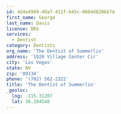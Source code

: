 ```yaml
---
id: 4d4e4949-40a7-411f-b45c-0604d8206b7d
first_name: George
last_name: Davis
license: DDS
services:
  - Dentist
category: Dentists
org_name: 'The Dentist of Summerlin'
address: '1920 Village Center Cir'
city: 'Las Vegas'
state: NV
zip: '89134'
phone: '(702) 562-2322'
title: 'The Dentist of Summerlin'
_geoloc:
  lng: -115.31207
  lat: 36.204548
---
```

